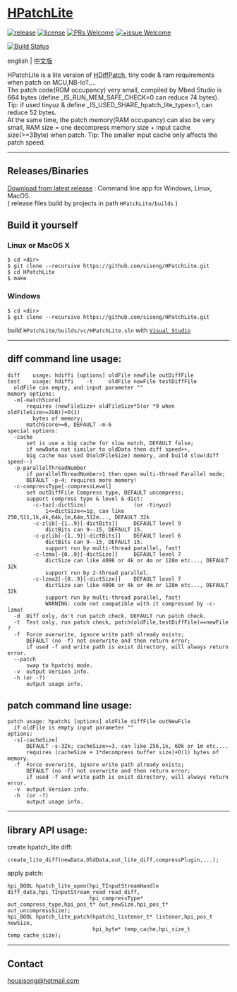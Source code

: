 # [HPatchLite](https://github.com/sisong/HPatchLite)
[![release](https://img.shields.io/badge/release-v0.4.0-blue.svg)](https://github.com/sisong/HPatchLite/releases) 
[![license](https://img.shields.io/badge/license-MIT-blue.svg)](https://github.com/sisong/HPatchLite/blob/main/LICENSE) 
[![PRs Welcome](https://img.shields.io/badge/PRs-welcome-blue.svg)](https://github.com/sisong/HPatchLite/pulls)
[![+issue Welcome](https://img.shields.io/github/issues-raw/sisong/HPatchLite?color=green&label=%2Bissue%20welcome)](https://github.com/sisong/HPatchLite/issues)   

[![Build Status](https://github.com/sisong/HPatchLite/workflows/ci/badge.svg?branch=main)](https://github.com/sisong/HPatchLite/actions?query=workflow%3Aci+branch%3Amain)   

 english | [中文版](README_cn.md)   

HPatchLite is a lite version of [HDiffPatch](https://github.com/sisong/HDiffPatch), tiny code & ram requirements when patch on MCU,NB-IoT,...   
The patch code(ROM occupancy) very small, compiled by Mbed Studio is 664 bytes (define _IS_RUN_MEM_SAFE_CHECK=0 can reduce 74 bytes). 
Tip: if used tinyuz & define _IS_USED_SHARE_hpatch_lite_types=1, can reduce 52 bytes.   
At the same time, the patch memory(RAM occupancy) can also be very small, RAM size = one decompress memory size + input cache size(>=3Byte) when patch. 
Tip: The smaller input cache only affects the patch speed.   

---
## Releases/Binaries
[Download from latest release](https://github.com/sisong/HPatchLite/releases) : Command line app for Windows, Linux, MacOS.     
( release files build by projects in path `HPatchLite/builds` )   

## Build it yourself
### Linux or MacOS X ###
```
$ cd <dir>
$ git clone --recursive https://github.com/sisong/HPatchLite.git
$ cd HPatchLite
$ make
```

### Windows ###
```
$ cd <dir>
$ git clone --recursive https://github.com/sisong/HPatchLite.git
```
build `HPatchLite/builds/vc/HPatchLite.sln` with [`Visual Studio`](https://visualstudio.microsoft.com)   

---
## **diff** command line usage:  
```
diff    usage: hdiffi [options] oldFile newFile outDiffFile
test    usage: hdiffi    -t     oldFile newFile testDiffFile
  oldFile can empty, and input parameter ""
memory options:
  -m[-matchScore]
      requires (newFileSize+ oldFileSize*5(or *9 when oldFileSize>=2GB))+O(1)
        bytes of memory;
      matchScore>=0, DEFAULT -m-6
special options:
  -cache
      set is use a big cache for slow match, DEFAULT false;
      if newData not similar to oldData then diff speed++,
      big cache max used O(oldFileSize) memory, and build slow(diff speed--)
  -p-parallelThreadNumber
      if parallelThreadNumber>1 then open multi-thread Parallel mode;
      DEFAULT -p-4; requires more memory!
  -c-compressType[-compressLevel]
      set outDiffFile Compress type, DEFAULT uncompress;
      support compress type & level & dict:
        -c-tuz[-dictSize]               (or -tinyuz)
            1<=dictSize<=1g, can like 250,511,1k,4k,64k,1m,64m,512m..., DEFAULT 32k
        -c-zlib[-{1..9}[-dictBits]]     DEFAULT level 9
            dictBits can 9--15, DEFAULT 15.
        -c-pzlib[-{1..9}[-dictBits]]    DEFAULT level 6
            dictBits can 9--15, DEFAULT 15.
            support run by multi-thread parallel, fast!
        -c-lzma[-{0..9}[-dictSize]]     DEFAULT level 7
            dictSize can like 4096 or 4k or 4m or 128m etc..., DEFAULT 32k
            support run by 2-thread parallel.
        -c-lzma2[-{0..9}[-dictSize]]    DEFAULT level 7
            dictSize can like 4096 or 4k or 4m or 128m etc..., DEFAULT 32k
            support run by multi-thread parallel, fast!
            WARNING: code not compatible with it compressed by -c-lzma!
  -d  Diff only, do't run patch check, DEFAULT run patch check.
  -t  Test only, run patch check, patch(oldFile,testDiffFile)==newFile ?
  -f  Force overwrite, ignore write path already exists;
      DEFAULT (no -f) not overwrite and then return error;
      if used -f and write path is exist directory, will always return error.
  --patch
      swap to hpatchi mode.
  -v  output Version info.
  -h (or -?)
      output usage info.
```

## **patch** command line usage:  
```
patch usage: hpatchi [options] oldFile diffFile outNewFile
  if oldFile is empty input parameter ""
options:
  -s[-cacheSize]
      DEFAULT -s-32k; cacheSize>=3, can like 256,1k, 60k or 1m etc....
      requires (cacheSize + 1*decompress buffer size)+O(1) bytes of memory.
  -f  Force overwrite, ignore write path already exists;
      DEFAULT (no -f) not overwrite and then return error;
      if used -f and write path is exist directory, will always return error.
  -v  output Version info.
  -h  (or -?)
      output usage info.
```

---
## library API usage:
create hpatch_lite diff:
```
create_lite_diff(newData,OldData,out_lite_diff,compressPlugin,...);
```
apply patch:
```
hpi_BOOL hpatch_lite_open(hpi_TInputStreamHandle diff_data,hpi_TInputStream_read read_diff,
                          hpi_compressType* out_compress_type,hpi_pos_t* out_newSize,hpi_pos_t* out_uncompressSize);
hpi_BOOL hpatch_lite_patch(hpatchi_listener_t* listener,hpi_pos_t newSize,
                           hpi_byte* temp_cache,hpi_size_t temp_cache_size);
```

---
## Contact
housisong@hotmail.com  